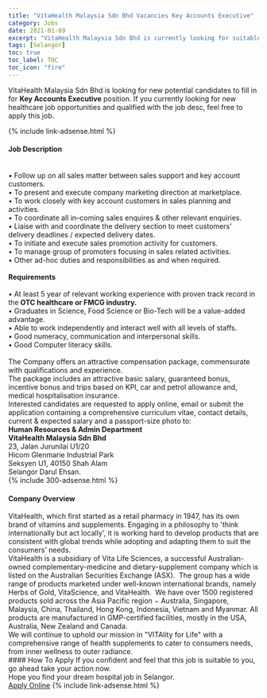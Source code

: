 ```yaml
---
title: "VitaHealth Malaysia Sdn Bhd Vacancies Key Accounts Executive" 
category: Jobs 
date: 2021-01-09 
excerpt: "VitaHealth Malaysia Sdn Bhd is currently looking for suitable person to fill in the Key Accounts Executive which positioned at Selangor" 
tags: [Selangor] 
toc: true 
toc_label: TOC 
toc_icon: "fire" 
--- 
```


<p>VitaHealth Malaysia Sdn Bhd is looking for new potential candidates to fill in for <b>Key Accounts Executive</b> position. If you currently looking for new healthcare job opportunities and qualified with the job desc, feel free to apply this job.
</p>{% include link-adsense.html %} 
<div><div><h4>Job Description</h4></div><div><div><span><div><div><div><br>&#8226; Follow up on all sales matter between sales support and key account customers.<br>&#8226; To present and execute company marketing direction at marketplace.<br>&#8226; To work closely with key account customers in sales planning and activities.<br>&#8226; To coordinate all in&#8211;coming sales enquires &amp; other relevant enquiries.<br>&#8226; Liaise with and coordinate the delivery section to meet customers&#8217; delivery deadlines / expected delivery dates.<br>&#8226; To initiate and execute sales promotion activity for customers.<br>&#8226; To manage group of promoters focusing in sales related activities.<br>&#8226; Other ad-hoc duties and responsibilities as and when required.</div><div><br><strong>Requirements</strong></div><div><br>&#8226; At least 5 year of relevant working experience with proven track record in the<strong> OTC healthcare or FMCG industry.</strong><br>&#8226; Graduates in Science, Food Science or Bio-Tech will be a value-added advantage.<br>&#8226; Able to work independently and interact well with all levels of staffs.<br>&#8226; Good numeracy, communication and interpersonal skills.<br>&#8226; Good Computer literacy skills.</div><div><br>The Company offers an attractive compensation package, commensurate with qualifications and experience.</div><div>The package includes an attractive basic salary, guaranteed bonus, incentive bonus and trips based on KPI, car and petrol allowance and, medical hospitalisation insurance.</div><div>Interested candidates are requested to apply online, email or submit the application containing a comprehensive curriculum vitae, contact details, current &amp; expected salary and a passport-size photo to:</div><strong>Human Resources &amp; Admin Department</strong><div><strong>VitaHealth Malaysia Sdn Bhd</strong><br>23, Jalan Jurunilai U1/20<br>Hicom Glenmarie Industrial Park<br>Seksyen U1, 40150 Shah Alam<br>Selangor Darul Ehsan.</div></div></div></span></div></div></div> 
{% include 300-adsense.html %} 
<div><div><h4>Company Overview</h4></div><div><div><span><div><div>
<div>
		VitaHealth, which first started as a retail pharmacy in 1947, has its own brand of vitamins and supplements. Engaging in a philosophy to 'think internationally but act locally', it is working hard to develop products that are consistent with global trends while adopting and adapting them to suit the consumers&#8217; needs.</div>
<div>
		VitaHealth is a subsidiary of Vita Life Sciences, a successful Australian-owned complementary-medicine and dietary-supplement company which is listed on the Australian Securities Exchange (ASX).&#160; The group has a wide range of products marketed under well-known international brands, namely Herbs of Gold, VitaScience, and VitaHealth.&#160; We have over 1500 registered products sold across the Asia Pacific region &#8722; Australia, Singapore, Malaysia, China, Thailand, Hong Kong, Indonesia, Vietnam and Myanmar. All products are manufactured in GMP-certified facilities, mostly in the USA, Australia, New Zealand and Canada.</div>
<div>
		We will continue to uphold our mission in "VITAlity for Life" with a comprehensive range of health supplements to cater to consumers needs, from inner wellness to outer radiance.</div>
</div></div></span></div></div></div> 
#### How To Apply 
If you confident and feel that this job is suitable to you, go ahead take your action now. <br/> 
Hope you find your dream hospital job in Selangor. <br/> 
<a href="https://www.jobstreet.com.my/en/job/key-accounts-executive-4459526?jobId=jobstreet-my-job-4459526&sectionRank=11&token=0~ac411036-0be5-4354-b179-c7f28787ebbe&fr=SRP%20View%20In%20New%20Ta" class="btn btn--warning" target="_blank" rel="nofollow noopenner">Apply Online</a> 
{% include link-adsense.html %} 